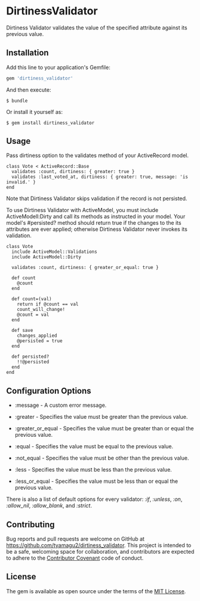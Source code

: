 # DirtinessValidator

Dirtiness Validator validates the value of the specified attribute against its previous value.

## Installation

Add this line to your application's Gemfile:

```ruby
gem 'dirtiness_validator'
```

And then execute:

    $ bundle

Or install it yourself as:

    $ gem install dirtiness_validator

## Usage

Pass dirtiness option to the validates method of your ActiveRecord model.

```
class Vote < ActiveRecord::Base
  validates :count, dirtiness: { greater: true }
  validates :last_voted_at, dirtiness: { greater: true, message: 'is invalid.' }
end
```

Note that Dirtiness Validator skips validation if the record is not persisted.

To use Dirtiness Validator with ActiveModel, you must include ActiveModell:Dirty and call its methods as instructed in your model.
Your model's #persisted? method should return true if the changes to the its attributes are ever applied;
otherwise Dirtiness Validator never invokes its validation.

```
class Vote
  include ActiveModel::Validations
  include ActiveModel::Dirty

  validates :count, dirtiness: { greater_or_equal: true }

  def count
    @count
  end

  def count=(val)
    return if @count == val
    count_will_change!
    @count = val
  end

  def save
    changes_applied
    @persisted = true
  end

  def persisted?
    !!@persisted
  end
end
```

## Configuration Options

- :message - A custom error message.

- :greater - Specifies the value must be greater than the previous value.

- :greater_or_equal - Specifies the value must be greater than or equal the previous value.

- :equal - Specifies the value must be equal to the previous value.

- :not_equal - Specifies the value must be other than the previous value.

- :less - Specifies the value must be less than the previous value.

- :less_or_equal - Specifies the value must be less than or equal the previous value.

There is also a list of default options for every validator:
_:if_, _:unless_, _:on_, _:allow_nil_, _:allow_blank_, and _:strict_.

## Contributing

Bug reports and pull requests are welcome on GitHub at https://github.com/tyamagu2/dirtiness_validator. This project is intended to be a safe, welcoming space for collaboration, and contributors are expected to adhere to the [Contributor Covenant](contributor-covenant.org) code of conduct.

## License

The gem is available as open source under the terms of the [MIT License](http://opensource.org/licenses/MIT).
